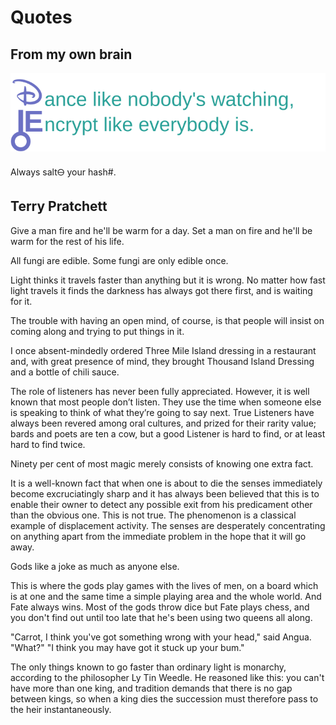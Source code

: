 # Quotes

## From my own brain

![](/quotes/d&e.svg)

Always salt&#x1F714; your hash#.

## Terry Pratchett

Give a man fire and he'll be warm for a day. Set a man on fire and he'll be warm for the rest of his life.

All fungi are edible. Some fungi are only edible once.

Light thinks it travels faster than anything but it is wrong. No matter how fast light travels it finds the darkness has always got there first, and is waiting for it.

The trouble with having an open mind, of course, is that people will insist on coming along and trying to put things in it.

I once absent-mindedly ordered Three Mile Island dressing in a restaurant and, with great presence of mind, they brought Thousand Island Dressing and a bottle of chili sauce.

The role of listeners has never been fully appreciated. However, it is well known that most people don’t listen. They use the time when someone else is speaking to think of what they’re going to say next. True Listeners have always been revered among oral cultures, and prized for their rarity value; bards and poets are ten a cow, but a good Listener is hard to find, or at least hard to find twice.

Ninety per cent of most magic merely consists of knowing one extra fact.

It is a well-known fact that when one is about to die the senses immediately become excruciatingly sharp and it has always been believed that this is to enable their owner to detect any possible exit from his predicament other than the obvious one.
This is not true. The phenomenon is a classical example of displacement activity. The senses are desperately concentrating on anything apart from the immediate problem in the hope that it will go away.

Gods like a joke as much as anyone else.

This is where the gods play games with the lives of men, on a board which is at one and the same time a simple playing area and the whole world.
And Fate always wins. Most of the gods throw dice but Fate plays chess, and you don't find out until too late that he's been using two queens all along.

"Carrot, I think you've got something wrong with your head," said Angua.
"What?"
"I think you may have got it stuck up your bum."

The only things known to go faster than ordinary light is monarchy, according to the philosopher Ly Tin Weedle. He reasoned like this: you can't have more than one king, and tradition demands that there is no gap between kings, so when a king dies the succession must therefore pass to the heir instantaneously.
